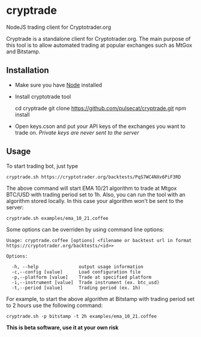 cryptrade
=========

NodeJS trading client for Cryptotrader.org


Cryptrade is a standalone client for Cryptotrader.org. The main purpose of this tool is to allow automated trading at 
popular exchanges such as MtGox and Bitstamp. 

## Installation

  - Make sure you have [Node](http://nodejs.org/) installed 
  - Install cryptotrade tool
    
    cd cryptrade
    git clone https://github.com/pulsecat/cryptrade.git
    npm install
    
  - Open keys.cson and put your API keys of the exchanges you want to trade on. 
    *Private keys are never sent to the server*
  
## Usage
  To start trading bot, just type
  
    cryptrade.sh https://cryptotrader.org/backtests/PqS7WC4NXv6PiF3RD
    
  The above command will start EMA 10/21 algorithm to trade at Mtgox BTC/USD with trading period set to 1h. 
  Also, you can run the tool with an algorithm stored locally. In this case your algorithm won't be sent to the server:
  
    cryptrade.sh examples/ema_10_21.coffee
  
        
  Some options can be overriden by using command line options:
  
    Usage: cryptrade.coffee [options] <filename or backtest url in format https://cryptotrader.org/backtests/<id>>

    Options:

      -h, --help               output usage information
      -c,--config [value]      Load configuration file
      -p,--platform [value]    Trade at specified platform
      -i,--instrument [value]  Trade instrument (ex. btc_usd)
      -t,--period [value]      Trading period (ex. 1h)
      
  For example, to start the above algorithm at Bitstamp with trading period set to 2 hours use the following command:
    
    cryptrade.sh -p bitstamp -t 2h examples/ema_10_21.coffee
    
    

**This is beta software, use it at your own risk**

